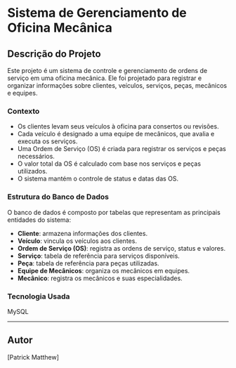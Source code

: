 # Sistema de Gerenciamento de Oficina Mecânica

## Descrição do Projeto
Este projeto é um sistema de controle e gerenciamento de ordens de serviço em uma oficina mecânica. Ele foi projetado para registrar e organizar informações sobre clientes, veículos, serviços, peças, mecânicos e equipes.

### Contexto
- Os clientes levam seus veículos à oficina para consertos ou revisões.
- Cada veículo é designado a uma equipe de mecânicos, que avalia e executa os serviços.
- Uma Ordem de Serviço (OS) é criada para registrar os serviços e peças necessários.
- O valor total da OS é calculado com base nos serviços e peças utilizados.
- O sistema mantém o controle de status e datas das OS.

### Estrutura do Banco de Dados
O banco de dados é composto por tabelas que representam as principais entidades do sistema:
- **Cliente**: armazena informações dos clientes.
- **Veículo**: vincula os veículos aos clientes.
- **Ordem de Serviço (OS)**: registra as ordens de serviço, status e valores.
- **Serviço**: tabela de referência para serviços disponíveis.
- **Peça**: tabela de referência para peças utilizadas.
- **Equipe de Mecânicos**: organiza os mecânicos em equipes.
- **Mecânico**: registra os mecânicos e suas especialidades.

### Tecnologia Usada
MySQL

---
## Autor
[Patrick Matthew]
